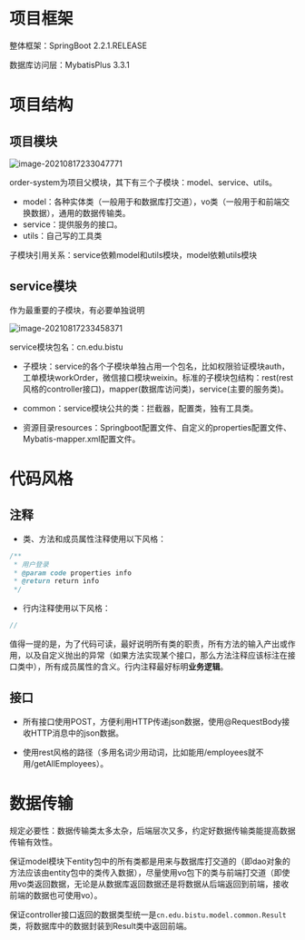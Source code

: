 # 项目框架

整体框架：SpringBoot 2.2.1.RELEASE

数据库访问层：MybatisPlus 3.3.1

# 项目结构

## 项目模块

![image-20210817233047771](https://mymdimage.oss-cn-beijing.aliyuncs.com/typoraImage/image-20210817233047771.png)

order-system为项目父模块，其下有三个子模块：model、service、utils。

* model：各种实体类（一般用于和数据库打交道），vo类（一般用于和前端交换数据），通用的数据传输类。
* service：提供服务的接口。
* utils：自己写的工具类

子模块引用关系：service依赖model和utils模块，model依赖utils模块

## service模块

作为最重要的子模块，有必要单独说明

![image-20210817233458371](https://mymdimage.oss-cn-beijing.aliyuncs.com/typoraImage/image-20210817233458371.png)

service模块包名：cn.edu.bistu

* 子模块：service的各个子模块单独占用一个包名，比如权限验证模块auth，工单模块workOrder，微信接口模块weixin。标准的子模块包结构：rest(rest风格的controller接口)，mapper(数据库访问类)，service(主要的服务类)。

* common：service模块公共的类：拦截器，配置类，独有工具类。

* 资源目录resources：Springboot配置文件、自定义的properties配置文件、Mybatis-mapper.xml配置文件。

# 代码风格

## 注释

* 类、方法和成员属性注释使用以下风格：

```java
/**
 * 用户登录
 * @param code properties info
 * @return return info
 */
```

* 行内注释使用以下风格：

```java
//
```

值得一提的是，为了代码可读，最好说明所有类的职责，所有方法的输入产出或作用，以及自定义抛出的异常（如果方法实现某个接口，那么方法注释应该标注在接口类中），所有成员属性的含义。行内注释最好标明**业务逻辑**。

## 接口

* 所有接口使用POST，方便利用HTTP传递json数据，使用@RequestBody接收HTTP消息中的json数据。

* 使用rest风格的路径（多用名词少用动词，比如能用/employees就不用/getAllEmployees）。

# 数据传输

规定必要性：数据传输类太多太杂，后端层次又多，约定好数据传输类能提高数据传输有效性。

保证model模块下entity包中的所有类都是用来与数据库打交道的（即dao对象的方法应该由entity包中的类传入数据），尽量使用vo包下的类与前端打交道（即使用vo类返回数据，无论是从数据库返回数据还是将数据从后端返回到前端，接收前端的数据也可使用vo）。

保证controller接口返回的数据类型统一是`cn.edu.bistu.model.common.Result`类，将数据库中的数据封装到Result类中返回前端。

